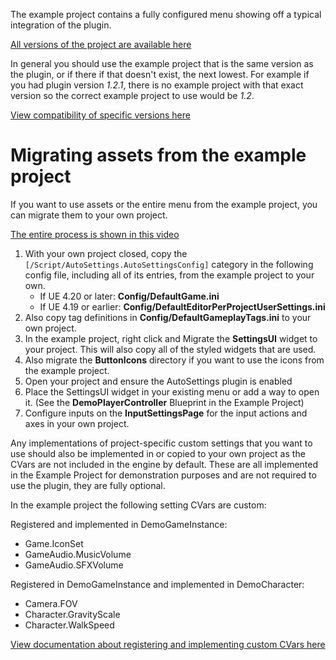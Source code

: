 The example project contains a fully configured menu showing off a typical integration of the plugin.

[All versions of the project are available here](https://goo.gl/qHDb2Y)

In general you should use the example project that is the same version as the plugin, or if there if that doesn't exist, the next lowest.
For example if you had plugin version *1.2.1*, there is no example project with that exact version so the correct example project to use would be *1.2*.

[View compatibility of specific versions here](/versions)

# Migrating assets from the example project

If you want to use assets or the entire menu from the example project, you can migrate them to your own project.

[The entire process is shown in this video](https://www.youtube.com/watch?v=eL02UKsATZ4)

1. With your own project closed, copy the `[/Script/AutoSettings.AutoSettingsConfig]` category in the following config file, including all of its entries, from the example project to your own.
	- If UE 4.20 or later: **Config/DefaultGame.ini**
	- If UE 4.19 or earlier: **Config/DefaultEditorPerProjectUserSettings.ini**
2. Also copy tag definitions in **Config/DefaultGameplayTags.ini** to your own project.
3. In the example project, right click and Migrate the **SettingsUI** widget to your project. This will also copy all of the styled widgets that are used.
4. Also migrate the **ButtonIcons** directory if you want to use the icons from the example project.
5. Open your project and ensure the AutoSettings plugin is enabled
6. Place the SettingsUI widget in your existing menu or add a way to open it. (See the **DemoPlayerController** Blueprint in the Example Project)
7. Configure inputs on the **InputSettingsPage** for the input actions and axes in your own project.

Any implementations of project-specific custom settings that you want to use should also be implemented in or copied to your own project as the CVars are not included in the engine by default.
These are all implemented in the Example Project for demonstration purposes and are not required to use the plugin, they are fully optional.

In the example project the following setting CVars are custom:

Registered and implemented in DemoGameInstance:

- Game.IconSet
- GameAudio.MusicVolume
- GameAudio.SFXVolume

Registered in DemoGameInstance and implemented in DemoCharacter:

- Camera.FOV
- Character.GravityScale
- Character.WalkSpeed

[View documentation about registering and implementing custom CVars here](/settings/#console-variables)
